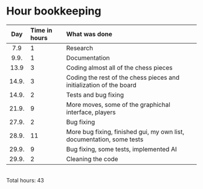# Hour bookkeeping

| Day | Time in hours | What was done  |
| :----:|:-----| :-----|
| 7.9 | 1    | Research |
| 9.9. | 1    | Documentation |
| 13.9 | 3    | Coding almost all of the chess pieces |
| 14.9. | 3    | Coding the rest of the chess pieces and initialization of the board |
| 14.9. | 2    | Tests and bug fixing |
| 21.9. | 9    | More moves, some of the graphichal interface, players |
| 27.9. | 2    | Bug fixing |
| 28.9. | 11    | More bug fixing, finished gui, my own list, documentation, some tests |
| 29.9. | 9    | Bug fixing, some tests, implemented AI |
| 29.9. | 2    | Cleaning the code |

<br>
Total hours: 43
